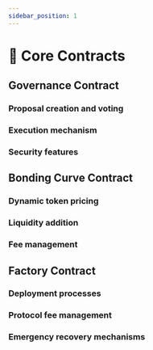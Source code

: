 ```yaml
---
sidebar_position: 1
---
```


# 🔧 Core Contracts

## Governance Contract

### Proposal creation and voting

### Execution mechanism

### Security features

## Bonding Curve Contract

### Dynamic token pricing

### Liquidity addition

### Fee management

## Factory Contract

### Deployment processes

### Protocol fee management

### Emergency recovery mechanisms 